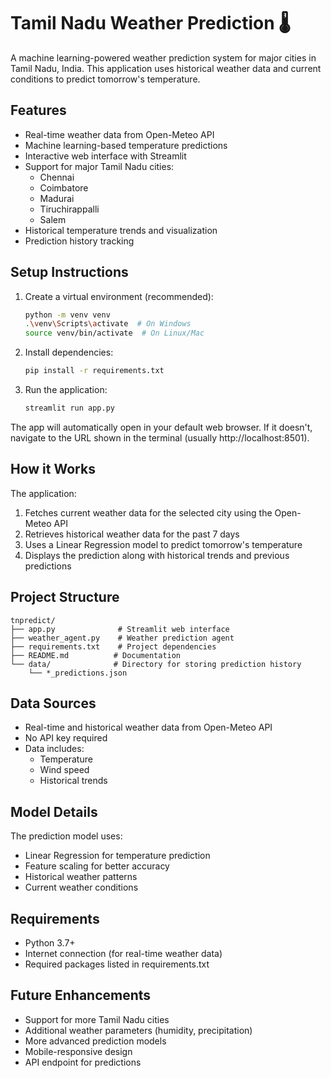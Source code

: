 # Tamil Nadu Weather Prediction 🌡️

A machine learning-powered weather prediction system for major cities in Tamil Nadu, India. This application uses historical weather data and current conditions to predict tomorrow's temperature.

## Features

- Real-time weather data from Open-Meteo API
- Machine learning-based temperature predictions
- Interactive web interface with Streamlit
- Support for major Tamil Nadu cities:
  - Chennai
  - Coimbatore
  - Madurai
  - Tiruchirappalli
  - Salem
- Historical temperature trends and visualization
- Prediction history tracking

## Setup Instructions

1. Create a virtual environment (recommended):
   ```bash
   python -m venv venv
   .\venv\Scripts\activate  # On Windows
   source venv/bin/activate  # On Linux/Mac
   ```

2. Install dependencies:
   ```bash
   pip install -r requirements.txt
   ```

3. Run the application:
   ```bash
   streamlit run app.py
   ```

The app will automatically open in your default web browser. If it doesn't, navigate to the URL shown in the terminal (usually http://localhost:8501).

## How it Works

The application:
1. Fetches current weather data for the selected city using the Open-Meteo API
2. Retrieves historical weather data for the past 7 days
3. Uses a Linear Regression model to predict tomorrow's temperature
4. Displays the prediction along with historical trends and previous predictions

## Project Structure

```
tnpredict/
├── app.py              # Streamlit web interface
├── weather_agent.py    # Weather prediction agent
├── requirements.txt    # Project dependencies
├── README.md          # Documentation
└── data/              # Directory for storing prediction history
    └── *_predictions.json
```

## Data Sources

- Real-time and historical weather data from Open-Meteo API
- No API key required
- Data includes:
  - Temperature
  - Wind speed
  - Historical trends

## Model Details

The prediction model uses:
- Linear Regression for temperature prediction
- Feature scaling for better accuracy
- Historical weather patterns
- Current weather conditions

## Requirements

- Python 3.7+
- Internet connection (for real-time weather data)
- Required packages listed in requirements.txt

## Future Enhancements

- Support for more Tamil Nadu cities
- Additional weather parameters (humidity, precipitation)
- More advanced prediction models
- Mobile-responsive design
- API endpoint for predictions 